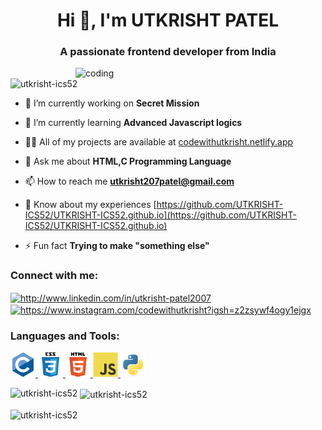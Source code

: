 <h1 align="center">Hi 👋, I'm UTKRISHT PATEL</h1>
<h3 align="center">A passionate frontend developer from India</h3>
<img align="right" alt="coding" width="400" src="https://th.bing.com/th/id/OIP.ytk_FI-XypVcV4Z3NrxHFQHaE7?w=259&h=180&c=7&r=0&o=5&dpr=1.3&pid=1.7"

<p align="left"> <img src="https://komarev.com/ghpvc/?username=utkrisht-ics52&label=Profile%20views&color=0e75b6&style=flat" alt="utkrisht-ics52" /> </p>

- 🔭 I’m currently working on **Secret Mission**

- 🌱 I’m currently learning **Advanced Javascript logics**

- 👨‍💻 All of my projects are available at [codewithutkrisht.netlify.app](codewithutkrisht.netlify.app)

- 💬 Ask me about **HTML,C Programming Language**

- 📫 How to reach me **utkrisht207patel@gmail.com**

- 📄 Know about my experiences [https://github.com/UTKRISHT-ICS52/UTKRISHT-ICS52.github.io](https://github.com/UTKRISHT-ICS52/UTKRISHT-ICS52.github.io)

- ⚡ Fun fact **Trying to make "something else"**

<h3 align="left">Connect with me:</h3>
<p align="left">
<a href="https://linkedin.com/in/http://www.linkedin.com/in/utkrisht-patel2007" target="blank"><img align="center" src="https://raw.githubusercontent.com/rahuldkjain/github-profile-readme-generator/master/src/images/icons/Social/linked-in-alt.svg" alt="http://www.linkedin.com/in/utkrisht-patel2007" height="30" width="40" /></a>
<a href="https://instagram.com/https://www.instagram.com/codewithutkrisht?igsh=z2zsywf4ogy1ejgx" target="blank"><img align="center" src="https://raw.githubusercontent.com/rahuldkjain/github-profile-readme-generator/master/src/images/icons/Social/instagram.svg" alt="https://www.instagram.com/codewithutkrisht?igsh=z2zsywf4ogy1ejgx" height="30" width="40" /></a>
</p>

<h3 align="left">Languages and Tools:</h3>
<p align="left"> <a href="https://www.cprogramming.com/" target="_blank" rel="noreferrer"> <img src="https://raw.githubusercontent.com/devicons/devicon/master/icons/c/c-original.svg" alt="c" width="40" height="40"/> </a> <a href="https://www.w3schools.com/css/" target="_blank" rel="noreferrer"> <img src="https://raw.githubusercontent.com/devicons/devicon/master/icons/css3/css3-original-wordmark.svg" alt="css3" width="40" height="40"/> </a> <a href="https://www.w3.org/html/" target="_blank" rel="noreferrer"> <img src="https://raw.githubusercontent.com/devicons/devicon/master/icons/html5/html5-original-wordmark.svg" alt="html5" width="40" height="40"/> </a> <a href="https://developer.mozilla.org/en-US/docs/Web/JavaScript" target="_blank" rel="noreferrer"> <img src="https://raw.githubusercontent.com/devicons/devicon/master/icons/javascript/javascript-original.svg" alt="javascript" width="40" height="40"/> </a> <a href="https://www.python.org" target="_blank" rel="noreferrer"> <img src="https://raw.githubusercontent.com/devicons/devicon/master/icons/python/python-original.svg" alt="python" width="40" height="40"/> </a> </p>

<p><img align="left" src="https://github-readme-stats.vercel.app/api/top-langs?username=utkrisht-ics52&show_icons=true&locale=en&layout=compact" alt="utkrisht-ics52" /></p>

<p>&nbsp;<img align="center" src="https://github-readme-stats.vercel.app/api?username=utkrisht-ics52&show_icons=true&locale=en" alt="utkrisht-ics52" /></p>

<p><img align="center" src="https://github-readme-streak-stats.herokuapp.com/?user=utkrisht-ics52&" alt="utkrisht-ics52" /></p>
